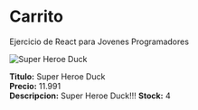 # Carrito
Ejercicio de React para Jovenes Programadores

![Super Heroe Duck](https://dojiw2m9tvv09.cloudfront.net/60480/product/X_1809-07245.png?84&time=1724047840)

**Titulo:** Super Heroe Duck  
**Precio:** 11.991  
**Descripcion:** Super Heroe Duck!!!
**Stock:** 4
